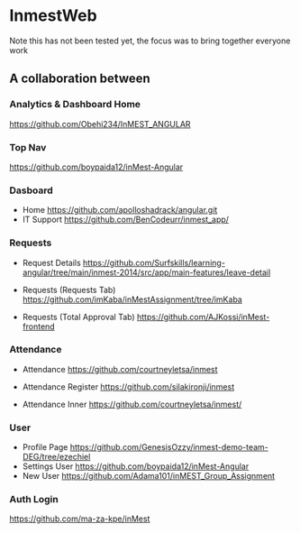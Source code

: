 # InmestWeb

Note this has not been tested yet, the focus was to bring together everyone work 


## A collaboration between

### Analytics & Dashboard Home
https://github.com/Obehi234/InMEST_ANGULAR

### Top Nav
https://github.com/boypaida12/inMest-Angular

### Dasboard 
- Home 
https://github.com/apolloshadrack/angular.git
- IT Support
https://github.com/BenCodeurr/inmest_app/

### Requests 

- Request Details
https://github.com/Surfskills/learning-angular/tree/main/inmest-2014/src/app/main-features/leave-detail

- Requests (Requests Tab)
https://github.com/imKaba/inMestAssignment/tree/imKaba

- Requests (Total Approval Tab)
https://github.com/AJKossi/inMest-frontend


### Attendance
- Attendance
https://github.com/courtneyletsa/inmest

- Attendance Register
https://github.com/silakironji/inmest

- Attendance Inner
https://github.com/courtneyletsa/inmest/


### User
- Profile Page
https://github.com/GenesisOzzy/inmest-demo-team-DEG/tree/ezechiel
- Settings User https://github.com/boypaida12/inMest-Angular
- New User
https://github.com/Adama101/inMEST_Group_Assignment


### Auth Login 
https://github.com/ma-za-kpe/inMest